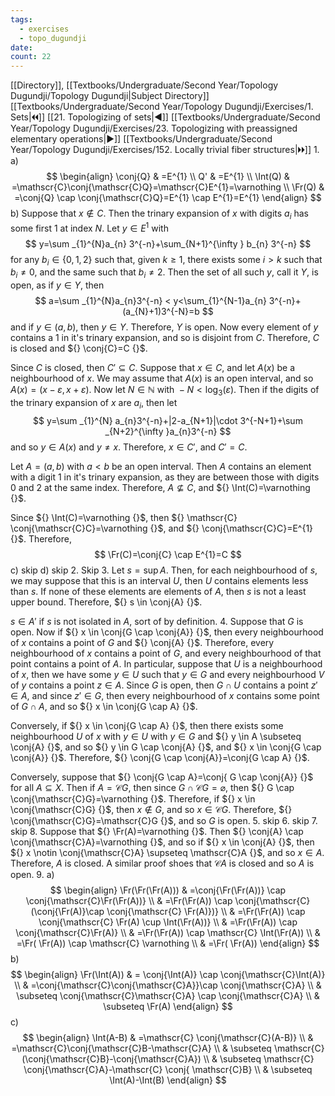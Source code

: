 ```yaml
---
tags:
  - exercises
  - topo_dugundji
date: 
count: 22
---
```

[[Directory]], [[Textbooks/Undergraduate/Second Year/Topology Dugundji/Topology Dugundji|Subject Directory]]
[[Textbooks/Undergraduate/Second Year/Topology Dugundji/Exercises/1. Sets|🞀🞀]] [[21. Topologizing of sets|◀]] [[Textbooks/Undergraduate/Second Year/Topology Dugundji/Exercises/23. Topologizing with preassigned elementary operations|▶]] [[Textbooks/Undergraduate/Second Year/Topology Dugundji/Exercises/152. Locally trivial fiber structures|🞂🞂]]
1. 
a)
$$
\begin{align}
\conj{Q} & =E^{1} \\
Q' & =E^{1} \\
\Int(Q) & =\mathscr{C}\conj{\mathscr{C}Q}=\mathscr{C}E^{1}=\varnothing   \\
\Fr(Q) & =\conj{Q} \cap  \conj{\mathscr{C}Q}=E^{1} \cap E^{1}=E^{1}
\end{align}
$$
b)
Suppose that ${} x \notin C {}$. Then the trinary expansion of $x {}$ with digits ${} a_{i} {}$ has some first ${} 1 {}$ at index $N {}$. Let ${} y \in E^{1} {}$ with
$$
y=\sum _{1}^{N}a_{n} 3^{-n}+\sum_{N+1}^{\infty } b_{n} 3^{-n}
$$
for any ${} b_{i} \in \{ 0,\, 1,\, 2 \} {}$ such that, given $k\geq 1 {}$, there exists some $i>k {}$ such that ${} b_{i}\neq 0 {}$, and the same such that ${} b_{i}\neq 2 {}$. Then the set of all such ${} y$, call it ${} Y {}$, is open, as if ${} y \in Y {}$, then
$$
a=\sum _{1}^{N}a_{n}3^{-n} < y<\sum_{1}^{N-1}a_{n} 3^{-n}+(a_{N}+1)3^{-N}=b
$$
and if ${} y \in (a,\, b) {}$, then ${} y \in Y {}$. Therefore, $Y$ is open. Now every element of $y$ contains a $1$ in it's trinary expansion, and so is disjoint from $C$. Therefore, $C$ is closed and ${} \conj{C}=C {}$. 

Since $C$ is closed, then ${} C' \subseteq C {}$. Suppose that ${} x \in C {}$, and let ${} A(x)$ be a neighbourhood of $x$. We may assume that ${} A(x)$ is an open interval, and so ${} A(x)=(x-\varepsilon,\, x+\varepsilon) {}$. Now let ${} N \in \mathbb{N} {}$ with ${} -N < \log _{3}(\varepsilon) {}$. Then if the digits of the trinary expansion of $x$ are ${} a_{i}$, then let 
$$
y=\sum _{1}^{N} a_{n}3^{-n}+|2-a_{N+1}|\cdot 3^{-N+1}+\sum _{N+2}^{\infty }a_{n}3^{-n}
$$
and so ${} y \in A(x) {}$ and ${} y \neq x {}$. Therefore, ${} x \in C' {}$, and ${} C'=C {}$. 

Let ${} A=(a,\, b) {}$ with $a<b {}$ be an open interval. Then $A$ contains an element with a digit $1$ in it's trinary expansion, as they are between those with digits $0$ and $2$ at the same index. Therefore, ${} A \not \subseteq C {}$, and ${} \Int(C)=\varnothing  {}$. 

Since ${} \Int(C)=\varnothing  {}$, then ${} \mathscr{C} \conj{\mathscr{C}C}=\varnothing {}$, and ${} \conj{\mathscr{C}C}=E^{1} {}$. Therefore, 
$$
\Fr(C)=\conj{C} \cap  E^{1}=C
$$
c) skip
d) skip
2. Skip
3. 
Let ${} s=\sup A {}$. Then, for each neighbourhood of $s$, we may suppose that this is an interval $U$, then $U$ contains elements less than $s$. If none of these elements are elements of $A$, then $s$ is not a least upper bound. Therefore, ${} s \in \conj{A} {}$.

${} s \in A' {}$ if $s$ is not isolated in $A {}$, sort of by definition.
4. 
Suppose that $G {}$ is open. Now if ${} x \in \conj{G \cap  \conj{A}} {}$, then every neighbourhood of $x {}$ contains a point of ${} G {}$ and ${} \conj{A} {}$. Therefore, every neighbourhood of $x$ contains a point of $G$, and every neighbourhood of that point contains a point of $A$. In particular, suppose that $U$ is a neighbourhood of $x$, then we have some ${} y \in U {}$ such that ${} y \in G {}$ and every neighbourhood $V$ of $y$ contains a point ${} z \in A {}$. Since $G$ is open, then ${} G \cap  U {}$ contains a point ${} z' \in A {}$, and since ${} z' \in G {}$, then every neighbourhood of $x$ contains some point of ${} G \cap  A {}$, and so ${} x \in \conj{G \cap  A} {}$. 

Conversely, if ${} x \in \conj{G \cap A} {}$, then there exists some neighbourhood $U$ of $x$ with ${} y \in U {}$ with ${} y \in G {}$ and ${} y \in A \subseteq \conj{A} {}$, and so ${} y \in G \cap \conj{A} {}$, and ${} x \in \conj{G \cap  \conj{A}} {}$. Therefore, ${} \conj{G \cap  \conj{A}}=\conj{G \cap A} {}$. 

Conversely, suppose that ${} \conj{G \cap  A}=\conj{ G \cap  \conj{A}} {}$ for all ${} A \subseteq  X {}$. Then if $A=\mathscr{C}G$, then since ${} G \cap \mathscr{C}G =\varnothing  {}$, then ${} G \cap  \conj{\mathscr{C}G}=\varnothing  {}$. Therefore, if ${} x \in \conj{\mathscr{C}G} {}$, then ${} x \notin G {}$, and so ${} x \in \mathscr{C}G {}$. Therefore, ${} \conj{\mathscr{C}G}=\mathscr{C}G {}$, and so $G$ is open.
5. skip
6. skip
7. skip
8. 
Suppose that ${} \Fr(A)=\varnothing  {}$. Then ${} \conj{A} \cap  \conj{\mathscr{C}A}=\varnothing  {}$, and so if ${} x \in \conj{A} {}$, then ${} x \notin \conj{\mathscr{C}A} \supseteq \mathscr{C}A {}$, and so ${} x \in A {}$. Therefore, $A$ is closed. A similar proof shoes that $\mathscr{C}A$ is closed and so $A {}$ is open.
9. 
a)
$$
\begin{align}
 \Fr(\Fr(\Fr(A)))  & =\conj{\Fr(\Fr(A))} \cap  \conj{\mathscr{C}\Fr(\Fr(A))} \\
 & =\Fr(\Fr(A)) \cap  \conj{\mathscr{C} (\conj{\Fr(A)}\cap \conj{\mathscr{C} \Fr(A)})} \\
 & =\Fr(\Fr(A)) \cap  \conj{\mathscr{C} \Fr(A) \cup \Int(\Fr(A))} \\
& =\Fr(\Fr(A)) \cap  \conj{\mathscr{C}\Fr(A)} \\
 & =\Fr(\Fr(A)) \cap  \mathscr{C} \Int(\Fr(A)) \\
 & =\Fr( \Fr(A)) \cap  \mathscr{C} \varnothing  \\
 & =\Fr( \Fr(A))
 \end{align}
$$
b)
$$
\begin{align}
\Fr(\Int(A)) & = \conj{\Int(A)} \cap  \conj{\mathscr{C}\Int(A)} \\
 & =\conj{\mathscr{C}\conj{\mathscr{C}A}}\cap \conj{\mathscr{C}A} \\
 & \subseteq  \conj{\mathscr{C}\mathscr{C}A} \cap  \conj{\mathscr{C}A} \\
 & \subseteq \Fr(A)
\end{align}
$$
c)
$$
\begin{align}
\Int(A-B) & =\mathscr{C} \conj{\mathscr{C}(A-B)} \\
 & =\mathscr{C}\conj{\mathscr{C}B-\mathscr{C}A} \\
 & \subseteq  \mathscr{C} (\conj{\mathscr{C}B}-\conj{\mathscr{C}A}) \\
 & \subseteq  \mathscr{C} \conj{\mathscr{C}A}-\mathscr{C} \conj{ \mathscr{C}B} \\
 & \subseteq \Int(A)-\Int(B)
\end{align}
$$
